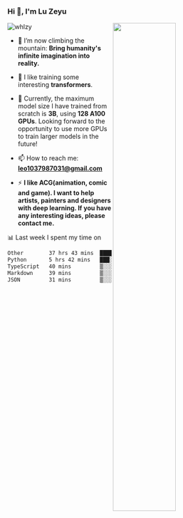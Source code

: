 ### Hi 👋, I'm Lu Zeyu

<img src="https://komarev.com/ghpvc/?username=whlzy&label=Profile%20views&color=0e75b6&style=flat" alt="whlzy" />
<img align="right" width="53%" src="https://github-readme-stats.vercel.app/api?username=whlzy&show_icons=true">

- 🔭 I’m now climbing the mountain: **Bring humanity's infinite imagination into reality.**

- 🌄 I like training some interesting **transformers**.

- 🌠 Currently, the maximum model size I have trained from scratch is **3B**, using **128 A100 GPUs**. Looking forward to the opportunity to use more GPUs to train larger models in the future!

- 📫 How to reach me: **leo1037987031@gmail.com**

- ⚡ **I like ACG(animation, comic and game). I want to help artists, painters and designers with deep learning. If you have any interesting ideas, please contact me.**

📊 Last week I spent my time on

<!--START_SECTION:waka-->

```txt
Other        37 hrs 43 mins  ████████████████████▓░░░░   82.70 %
Python       5 hrs 42 mins   ███░░░░░░░░░░░░░░░░░░░░░░   12.52 %
TypeScript   40 mins         ▒░░░░░░░░░░░░░░░░░░░░░░░░   01.48 %
Markdown     39 mins         ▒░░░░░░░░░░░░░░░░░░░░░░░░   01.43 %
JSON         31 mins         ▒░░░░░░░░░░░░░░░░░░░░░░░░   01.17 %
```

<!--END_SECTION:waka-->


